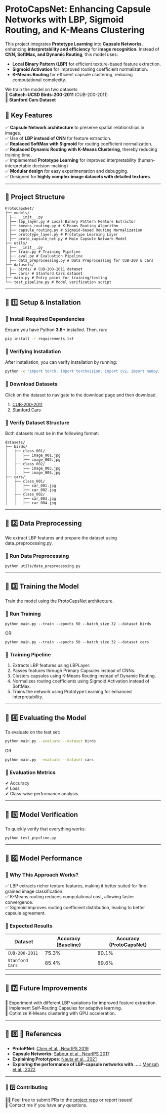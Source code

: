 # **ProtoCapsNet: Enhancing Capsule Networks with LBP, Sigmoid Routing, and K-Means Clustering**

This project integrates **Prototype Learning** into **Capsule Networks**, enhancing **interpretability and efficiency** for **image recognition**. Instead of **CNN, SoftMax, and Dynamic Routing**, this model uses:

- **Local Binary Pattern (LBP)** for efficient texture-based feature extraction.
- **Sigmoid Activation** for improved routing coefficient normalization.
- **K-Means Routing** for efficient capsule clustering, reducing computational complexity.

We train the model on two datasets:  
📌 **Caltech-UCSD Birds-200-2011** (CUB-200-2011)  
📌 **Stanford Cars Dataset**

## 🚀 **Key Features**

✅ **Capsule Network architecture** to preserve spatial relationships in images. <br>
✅ Use of **LBP instead of CNN** for feature extraction. <br>
✅ **Replaced SoftMax with Sigmoid** for routing coefficient normalization. <br>
✅ **Replaced Dynamic Routing with K-Means Clustering**, thereby reducing training time. <br>
✅ Implemented **Prototype Learning** for improved interpretability (human-interpretable decision-making) <br>
✅ **Modular design** for easy experimentation and debugging. <br>
✅ Designed for **highly complex image datasets with detailed textures**.

---

## 📂 **Project Structure**

```
ProtoCapsNet/
├── models/
│ ├── __init__.py
│ ├── lbp_layer.py # Local Binary Pattern Feature Extractor
│ ├── kmeans_routing.py # K-Means Routing Algorithm
│ ├── capsule_routing.py # Sigmoid-based Routing Normalization
│ ├── prototype_layer.py # Prototype Learning Layer
│ ├── proto_capsule_net.py # Main Capsule Network Model
├── utils/
│ ├── __init__.py
│ ├── train.py # Training Pipeline
│ ├── eval.py # Evaluation Pipeline
│ ├── data_preprocessing.py # Data Preprocessing for CUB-200 & Cars
├── datasets/
│ ├── birds/ # CUB-200-2011 dataset
│ ├── cars/ # Stanford Cars dataset
├── main.py # Entry point for training/testing
└── test_pipeline.py # Model verification script
```

---

## 📌 **1️⃣ Setup & Installation**

### 🔹 **Install Required Dependencies**

Ensure you have Python **3.8+** installed. Then, run:

```bash
pip install -r requirements.txt
```

### 🔹 Verifying Installation

After installation, you can verify installation by running:

```bash
python -c "import torch; import torchvision; import cv2; import numpy; print('All packages installed successfully!')"

```

### 🔹 Download Datasets

Click on the dataset to navigate to the download page and then download.

1. [CUB-200-2011](https://www.kaggle.com/datasets/wenewone/cub2002011)
1. [Stanford Cars](https://www.kaggle.com/datasets/jessicali9530/stanford-cars-dataset)

### 🔹 Verify Dataset Structure

Both datasets must be in the following format:

```
datasets/
├── birds/
│   ├── class_001/
│   │   ├── image_001.jpg
│   │   ├── image_002.jpg
│   ├── class_002/
│   │   ├── image_003.jpg
│   │   ├── image_004.jpg
├── cars/
│   ├── class_001/
│   │   ├── car_001.jpg
│   │   ├── car_002.jpg
│   ├── class_002/
│   │   ├── car_003.jpg
│   │   ├── car_004.jpg
```

---

## 📌 2️⃣ Data Preprocessing

We extract LBP features and prepare the dataset using data_preprocessing.py.

### 🔹 Run Data Preprocessing

```
python utils/data_preprocessing.py
```

---

## 📌 3️⃣ Training the Model

Train the model using the ProtoCapsNet architecture.

### 🔹 Run Training

```
python main.py --train --epochs 50 --batch_size 32 --dataset birds
```

OR

```
python main.py --train --epochs 50 --batch_size 32 --dataset cars
```

### 🔹 Training Pipeline

1. Extracts LBP features using LBPLayer.
1. Passes features through Primary Capsules instead of CNNs.
1. Clusters capsules using K-Means Routing instead of Dynamic Routing.
1. Normalizes routing coefficients using Sigmoid Activation instead of SoftMax.
1. Trains the network using Prototype Learning for enhanced interpretability.

---

## 📌 4️⃣ Evaluating the Model

To evaluate on the test set:

```bash
python main.py --evaluate --dataset birds
```

OR

```bash
python main.py --evaluate --dataset cars
```

### 🔹 Evaluation Metrics

✔ Accuracy <br>
✔ Loss <br>
✔ Class-wise performance analysis

---

## 📌 5️⃣ Model Verification

To quickly verify that everything works:

```
python test_pipeline.py
```

---

## 📌 6️⃣ Model Performance

### 🔹 Why This Approach Works?

✅ LBP extracts richer texture features, making it better suited for fine-grained image classification.<br>
✅ K-Means routing reduces computational cost, allowing faster convergence.<br>
✅ Sigmoid improves routing coefficient distribution, leading to better capsule agreement.

### 🔹 Expected Results

| Dataset         | Accuracy (Baseline) | Accuracy (ProtoCapsNet) |
| --------------- | ------------------- | ----------------------- |
| `CUB-200-2011`  | 75.3%               | 80.1%                   |
| `Stanford Cars` | 85.4%               | 89.6%                   |

---

## 📌 7️⃣ Future Improvements

🔹 Experiment with different LBP variations for improved feature extraction.<br>
🔹 Implement Self-Routing Capsules for adaptive learning.<br>
🔹 Optimize K-Means clustering with GPU acceleration.

---

## 📌 8️⃣ 📜 References

- **ProtoPNet**: [Chen et al., NeurIPS 2019](https://arxiv.org/abs/1806.10574)
- **Capsule Networks**: [Sabour et al., NeurIPS 2017](https://arxiv.org/abs/1710.09829)
- **Explaining Prototypes**: [Nauta et al., 2021](https://arxiv.org/abs/2011.02863)
- **Exploring the performance of LBP-capsule networks with ....**: [Mensah et al., 2022](https://www.sciencedirect.com/science/article/pii/S1319157820304869)

---

### 📌 9️⃣ Contributing

👨‍💻 Feel free to submit PRs to the [project repo](https://github.com/ayamgabenedict/ProtoCapsNet.git) or report issues!<br>
💬 Contact me if you have any questions.

